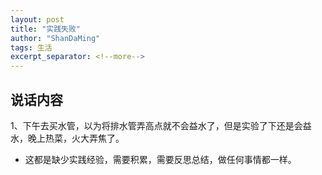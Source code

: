 ```yaml
---
layout: post
title: "实践失败"
author: "ShanDaMing"
tags: 生活
excerpt_separator: <!--more-->
---
```


## 说话内容
1、下午去买水管<!--more-->，以为将排水管弄高点就不会益水了，但是实验了下还是会益水，晚上热菜，火大弄焦了。
* 这都是缺少实践经验，需要积累，需要反思总结，做任何事情都一样。
